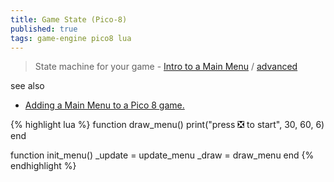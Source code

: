 ```yaml
---
title: Game State (Pico-8)
published: true
tags: game-engine pico8 lua
---
```

> State machine for your game - [Intro to a Main Menu](https://www.youtube.com/watch?v=nu2Ief1KYsU) / [advanced](https://nerdyteachers.com/Explain/MainMenu2/)

see also
- [Adding a Main Menu to a Pico 8 game.](https://www.youtube.com/watch?v=5G5Pj-0e0y4)

{% highlight lua %}
function draw_menu()
  print("press ❎ to start", 30, 60, 6)
end

function init_menu()
    _update = update_menu
    _draw = draw_menu
end
{% endhighlight %}
